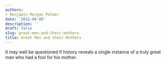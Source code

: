 ```yaml
---
authors:
- Benjamin Morgan Palmer
date: '2012-09-06'
description: ''
draft: false
slug: great-men-and-their-mothers
title: Great Men and their Mothers
---
```

It may well be  questioned if history reveals a single instance of a truly great man who had a fool for his mother.



